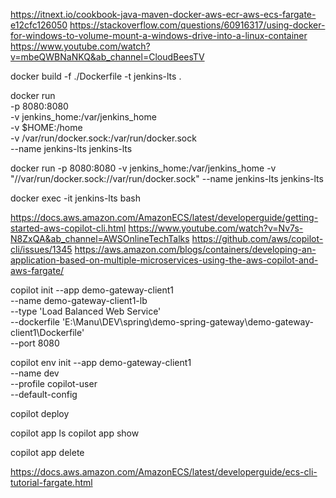 https://itnext.io/cookbook-java-maven-docker-aws-ecr-aws-ecs-fargate-e12cfc126050
https://stackoverflow.com/questions/60916317/using-docker-for-windows-to-volume-mount-a-windows-drive-into-a-linux-container
https://www.youtube.com/watch?v=mbeQWBNaNKQ&ab_channel=CloudBeesTV

docker build -f ./Dockerfile -t jenkins-lts .

docker run \
   -p 8080:8080 \
   -v jenkins_home:/var/jenkins_home \
   -v $HOME:/home \
   -v /var/run/docker.sock:/var/run/docker.sock \
   --name jenkins-lts jenkins-lts

docker run -p 8080:8080 -v jenkins_home:/var/jenkins_home -v "//var/run/docker.sock://var/run/docker.sock" --name jenkins-lts jenkins-lts

docker exec -it jenkins-lts bash

https://docs.aws.amazon.com/AmazonECS/latest/developerguide/getting-started-aws-copilot-cli.html
https://www.youtube.com/watch?v=Nv7s-N8ZxQA&ab_channel=AWSOnlineTechTalks
https://github.com/aws/copilot-cli/issues/1345
https://aws.amazon.com/blogs/containers/developing-an-application-based-on-multiple-microservices-using-the-aws-copilot-and-aws-fargate/

copilot init --app demo-gateway-client1 \
            --name demo-gateway-client1-lb \
            --type 'Load Balanced Web Service' \
            --dockerfile 'E:\Manu\DEV\spring\demo-spring-gateway\demo-gateway-client1\Dockerfile' \
            --port 8080

copilot env init --app demo-gateway-client1 \
            --name dev \
            --profile copilot-user \
            --default-config

copilot deploy

copilot app ls
copilot app show

copilot app delete

https://docs.aws.amazon.com/AmazonECS/latest/developerguide/ecs-cli-tutorial-fargate.html
